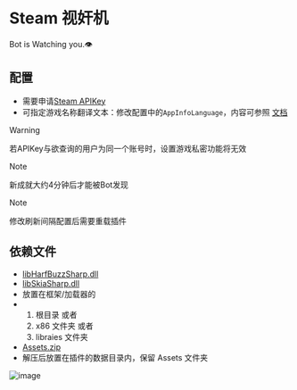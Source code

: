 # Steam 视奸机
Bot is Watching you.👁️

## 配置
- 需要申请[Steam APIKey](https://steamcommunity.com/dev/apikey)
- 可指定游戏名称翻译文本：修改配置中的`AppInfoLanguage`，内容可参照 [文档](https://partner.steamgames.com/doc/store/localization/languages)

> [!WARNING] 
> 若APIKey与欲查询的用户为同一个账号时，设置游戏私密功能将无效

> [!NOTE] 
> 新成就大约4分钟后才能被Bot发现

> [!NOTE] 
> 修改刷新间隔配置后需要重载插件

## 依赖文件
- [libHarfBuzzSharp.dll](https://github.com/Hellobaka/BilibiliUpdateCheckBot/releases/download/2.0.0/libHarfBuzzSharp.dll)
- [libSkiaSharp.dll](https://github.com/Hellobaka/BilibiliUpdateCheckBot/releases/download/2.0.0/libSkiaSharp.dll)
- 放置在框架/加载器的
- 1. 根目录 或者
  2. x86 文件夹 或者
  3. libraies 文件夹
- [Assets.zip](https://github.com/Hellobaka/SteamWatcher/releases/download/1.0.0/Assets.zip)
- 解压后放置在插件的数据目录内，保留 Assets 文件夹

![image](https://github.com/user-attachments/assets/34b0b9de-cba9-4d0b-9721-391e7be85959)

